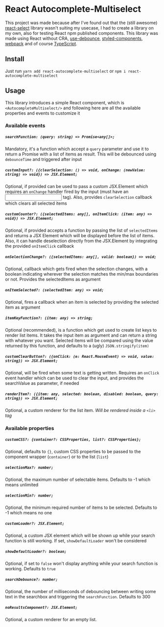 # React Autocomplete-Multiselect

This project was made because after I've found out that the (still awesome) [react-select](https://react-select.com/) library wasn't suiting my usecase, I had to create a library on my own, also for testing React npm published components. This library was made using React without CRA, [use-debounce](https://github.com/xnimorz/use-debounce), [styled-components](https://styled-components.com/), [webpack](https://webpack.js.org/) and of course [TypeScript](https://www.typescriptlang.org/).

## Install

Just run `yarn add react-autocomplete-multiselect` or `npm i react-autocomplete-multiselect`

## Usage

This library introduces a simple React component, which is `<AutocompleteMultiselect/>` and following here are all the available properties and events to customize it

### Available events

##### `searchFunction: (query: string) => Promise<any[]>;`

Mandatory, it's a function which accept a `query` parameter and use it to return a Promise with a list of items as result. This will be debounced using `debounceTime` and triggered after input

##### `customInput?: ({clearSelection: () => void, onChange: (newValue: string) => void}) => JSX.Element;`

Optional, if provided can be used to pass a custom JSX.Element which requires an `onChange` handler fired by the input (must have an <input/> tag). Also, provides `clearSelection` callback which clears all selected items

##### `customCounter?: ({selectedItems: any[], onItemClick: (item: any) => void}) => JSX.Element;`

Optional, if provided accepts a function by passing the list of `selectedItems` and returns a JSX Element which will be displayed before the list of items. Also, it can handle deselection directly from the JSX.Element by integrating the provided `onItemClick` callback

##### `onSelectionChange?: ({selectedItems: any[], valid: boolean}) => void;`

Optional, callback which gets fired when the selection changes, with a boolean indicating wherever the selection matches the min/max boundaries or not. Provides the selectedItems as argument

##### `onItemSelected?: (selectedItem: any) => void;`

Optional, fires a callback when an item is selected by providing the selected item as argument

##### `itemKeyFunction?: (item: any) => string;`

Optional (recommended), is a function which get used to create list keys to render list items. It takes the input item as argument and can return a string with whatever you want. Selected items will be compared using the value returned by this function, and defaults to a (ugly) `JSON.stringify(item)`

##### `customClearButton?: ({onClick: (e: React.MouseEvent) => void, value: string}) => JSX.Element;`

Optional, will be fired when some text is getting written. Requires an `onClick` event handler which can be used to clear the input, and provides the searchValue as parameter, if needed

##### `renderItem?: ({item: any, selected: boolean, disabled: boolean, query: string}) => JSX.Element;`

Optional, a custom renderer for the list item. _Will be rendered inside a `<li>` tag_

### Available properties

##### `customCSS?: {container?: CSSProperties, list?: CSSProperties};`

Optional, defaults to `{}`, custom CSS properties to be passed to the component wrapper (`container`) or to the list (`list`)

##### `selectionMax?: number;`

Optional, the maximum number of selectable items. Defaults to -1 which means unlimited

##### `selectionMin?: number;`

Optional, the minimum required number of items to be selected. Defaults to -1 which means no one

##### `customLoader?: JSX.Element;`

Optional, a custom JSX element which will be shown up while your search function is still working. If set, `showDefaultLoader` won't be considered

##### `showDefaultLoader?: boolean;`

Optional, if set to `false` won't display anything while your search function is working. Defaults to `true`

##### `searchDebounce?: number;`
Optional, the number of milliseconds of debouncing between writing some text in the searchbox and triggering the `searchFunction`. Defaults to 300

##### `noResultsComponent?: JSX.Element;`
Optional, a custom renderer for an empty list.
